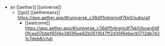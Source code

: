 - an [[aether]] [[universe]]
	- [[go]] [[aethereans]] https://app.aether.app/#/universe_c36dif5nbgrjjutf7kk0/subs/all
		- [[welcome]] https://app.aether.app/#/universe_c36dif5nbgrjjutf7kk0/board/df0fcea07bbbf65f4e38595ee82b0511847ff2d35f6ebecb1712db7421c7deb8/chat